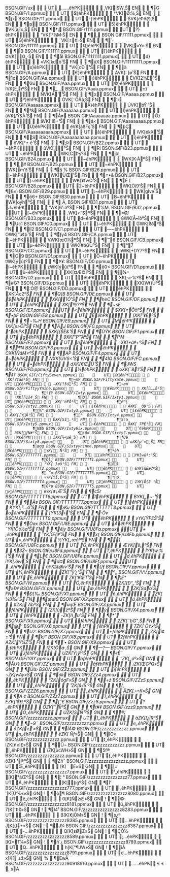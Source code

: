 BSON.GIF/ux         UT ……êhPK   ‚VK[l$W¸Š EN           ¶G   BSON.GIF/1.ppmux         UT $}êhPK   †VK[Ø:¼¸Š EN           ¶[‹ BSON.GIF/11.ppmux         UT -}êhPK   ŠVK[èÞð@¸Š EN           ¶p BSON.GIF/111.ppmux         UT 5}êhPK   VK[àjî«¸Š EN           ¶†¡ BSON.GIF/1111.ppmux         UT ?}êhPK   “VK[¹°¼M·Š EN           ¶, BSON.GIF/11111.ppmux         UT G}êhPK   ˜VK[±¢¦·Š EN           ¶´·  BSON.GIF/111111.ppmux         UT Q}êhPK   VK[»Yo·Š EN           ¶ÌB	 BSON.GIF/1111111.ppmux         UT [}êhPK   ¤VK[G„·Š EN           ¶åÍ
 BSON.GIF/11111111.ppmux         UT d}êhPK   «VK[kdõ¹Š FN           ¶ÿX BSON.GIF/111111111.ppmux         UT s}êhPK   ²VK[cÐ	¹Š FN           ¶ä
 BSON.GIF/A.ppmux         UT €}êhPK   ÄVK[:
[ø¹Š FN           ¶1o BSON.GIF/Aa.ppmux         UT ¡}êhPK   ÈVK[2¾EºŠ FN           ¶Gú BSON.GIF/Aaa.ppmux         UT ©}êhPK   ÌVK[É¸ïºŠ FN           ¶_… BSON.GIF/Aaaa.ppmux         UT ±}êhPK   ÑVK[Á‘¹Š FN           ¶x BSON.GIF/Aaaaa.ppmux         UT º}êhPK   ÕVK[˜ÖÃâ¸Š FN           ¶‘› BSON.GIF/Aaaaaa.ppmux         UT Â}êhPK   ÚVK[bÝ	¹Š FN           ¶ª& BSON.GIF/Aaaaaaa.ppmux         UT Í}êhPK   àVK[/Ý&À¹Š FN           ¶Å± BSON.GIF/Aaaaaaaa.ppmux         UT Ô}êhPK   äVK['i8+¹Š FN           ¶á< BSON.GIF/Aaaaaaaaa.ppmux         UT Ü}êhPK   èVK[áßFç¹Š FN           ¶þÇ BSON.GIF/Aaaaaaaaaa.ppmux         UT å}êhPK   íVK[ékX¹Š FN           ¶S BSON.GIF/Aaaaaaaaaaa.ppmux         UT î}êhPK   öVK[°±
ê¹Š FN           ¶;Þ BSON.GIF/B22.ppmux         UT  ~êhPK   ûVK[¸ºŠ FN           ¶Ri  BSON.GIF/B23.ppmux         UT 
~êhPK   WK[CÞýºŠ FN           ¶jô! BSON.GIF/B24.ppmux         UT ~êhPK   WK[K·ÀºŠ FN           ¶‚# BSON.GIF/B25.ppmux         UT ~êhPK   WK[m’ð¹Š FN           ¶š
% BSON.GIF/B26.ppmux         UT !~êhPK   WK[ÙŒ¹Š FN           ¶±•& BSON.GIF/B27.ppmux         UT )~êhPK   WK[¥fwÒ¹Š FN           ¶È ( BSON.GIF/B28.ppmux         UT 2~êhPK   WK[­Òi9¹Š FN           ¶ß«) BSON.GIF/B29.ppmux         UT :~êhPK   WK[gIvé¹Š FN           ¶ö6+ BSON.GIF/B30.ppmux         UT B~êhPK   WK[oýhºŠ FN           ¶
Â, BSON.GIF/B31.ppmux         UT J~êhPK   'WK[6':äºŠ FN           ¶%M. BSON.GIF/B32.ppmux         UT [~êhPK   ,WK[>“$ºŠ FN           ¶=Ø/ BSON.GIF/B33.ppmux         UT d~êhPK   8WK[Å•îóºŠ FN           ¶Uc1 BSON.GIF/C0.ppmux         UT }~êhPK   GWK[Í!ðºŠ FN           ¶lî2 BSON.GIF/C1.ppmux         UT —~êhPK   OWK[”û¢þ¹Š FN           ¶ƒy4 BSON.GIF/CA.ppmux         UT ¦~êhPK   VWK[œO¼ºŠ FN           ¶™6 BSON.GIF/CB.ppmux         UT µ~êhPK   \WK[#ðGÜºŠ FN           ¶°7 BSON.GIF/CC.ppmux         UT Á~êhPK   hWK[+DY7ºŠ FN           ¶Ç9 BSON.GIF/D!.ppmux         UT Ô~êhPK   tWK[ýû(ºŠ FN           ¶Þ¥: BSON.GIF/D0.ppmux         UT í~êhPK   zWK[ýû(ºŠ FN           ¶õ0< BSON.GIF/D1.ppmux         UT ù~êhPK   XK[¤Æ©ÎºŠ FN           ¶¼= BSON.GIF/D2.ppmux         UT êhPK    XK[¬r·%ºŠ FN           ¶#G? BSON.GIF/D3.ppmux         UT êhPK   XK[Wt}ÙºŠ FN           ¶:Ò@ BSON.GIF/DD.ppmux         UT êhPK   XK[_Àc2ºŠ FN           ¶Q]B BSON.GIF/DE.ppmux         UT $êhPK   XK[1Ô¹Š FN           ¶hèC BSON.GIF/DF.ppmux         UT ,êhPK    XK[®/?ºŠ FN           ¶~sE BSON.GIF/E7.ppmux         UT <êhPK   $XK[±ÔöºŠ FN           ¶•þF BSON.GIF/E8.ppmux         UT EêhPK   (XK[¹¥ÊºŠ FN           ¶¬‰H BSON.GIF/E9.ppmux         UT MêhPK   1XK[s>ÕÍ¹Š FN           ¶ÃJ BSON.GIF/F0.ppmux         UT ^êhPK   5XK[{ŠË&¹Š FN           ¶ÙŸK BSON.GIF/F1.ppmux         UT gêhPK   9XK["P™ÀºŠ FN           ¶ï*M BSON.GIF/F2.ppmux         UT nêhPK   =XK[*ä‡+ºŠ FN           ¶¶N BSON.GIF/F3.ppmux         UT vêhPK   CXK[ÑâM×ºŠ FN           ¶AP BSON.GIF/F4.ppmux         UT ~êhPK   NXK[ÙVS<¹Š FN           ¶4ÌQ BSON.GIF/FC.ppmux         UT •êhPK   dXK[€ŒÚ¹Š FN           ¶JWS BSON.GIF/FD.ppmux         UT ½êhPK   oXK[ˆ81¹Š FN           ¶`âT BSON.GIF/FiftySeven.ppmux         UT ÒêhPK   ˆXK[7‡äø¹Š FN           ¶~mV BSON.GIF/FiftyYate.ppmux         UT €êhPK   —XK[?3ú¹Š FN           ¶›øW BSON.GIF/FiftyyYnine.ppmux         UT €êhPK   ­XK[ù…„ß¹Š FN           ¶ºƒY BSON.GIF/Ixty.ppmux         UT G€êhPK   ²XK[ñ1š4¸Š FN           ¶Ò[ BSON.GIF/Ixty1.ppmux         UT Q€êhPK   ¸XK[¨ëÈÒ¹Š FN           ¶ê™\ BSON.GIF/Ixty2.ppmux         UT \€êhPK   ÂXK[ _Ö9¹Š FN           ¶%^ BSON.GIF/Ixty3.ppmux         UT l€êhPK   ÆXK[[YÅ¹Š FN           ¶°_ BSON.GIF/Ixty4.ppmux         UT u€êhPK   ËXK[Sí.¹Š FN           ¶5;a BSON.GIF/Ixty5.ppmux         UT ~€êhPK   ÕXK[
7PÈ¹Š FN           ¶NÆb BSON.GIF/Ixty6ix.ppmux         UT ’€êhPK   ãXK[ƒN#¹Š FN           ¶iQd BSON.GIF/Sixty7.ppmux         UT ª€êhPK   ïXK[½<µê¸Š FN           ¶ƒÜe BSON.GIF/Sixty8.ppmux         UT Â€êhPK   üXK[µˆ«¸Š FN           ¶œgg BSON.GIF/Sixtyyninne.ppmux         UT Ü€êhPK   YK[´Ñ¹Š FN           ¶ºòh BSON.GIF/TTTTTTT.ppmux         UT êhPK   YK[w§ª:¹Š FN           ¶Õ}j BSON.GIF/TTTTTTT1.ppmux         UT êhPK   !YK[.}øÜ¹Š FN           ¶ñl BSON.GIF/TTTTTTT2.ppmux         UT êhPK   &YK[&Éæ7ºŠ FN           ¶
”m BSON.GIF/TTTTTTT3.ppmux         UT )êhPK   +YK[ÝÏ,ËºŠ FN           ¶*o BSON.GIF/TTTTTTT4.ppmux         UT 2êhPK   1YK[Õ{2 ¹Š FN           ¶Gªp BSON.GIF/TTTTTTT5.ppmux         UT >êhPK   6YK[Œ¡`Æ¹Š FN           ¶c5r BSON.GIF/TTTTTTT6.ppmux         UT IêhPK   BYK[„~-¹Š FN           ¶Às BSON.GIF/TTTTTTT7.ppmux         UT ]êhPK   KYK[;ª…ä¹Š FN           ¶›Ku BSON.GIF/TTTTTTT8.ppmux         UT oêhPK   [YK[3›¹Š FN           ¶·Öv BSON.GIF/TTTTTTT9.ppmux         UT êhPK   vYK[ÝF£Š¹Š FN           ¶Óax BSON.GIF/U8E.ppmux         UT ÀêhPK   ¯YK[Õò½a¹Š FN           ¶êìy BSON.GIF/U8Fa.ppmux         UT +‚êhPK   ¹YK[Œ(ï‡¹Š FN           ¶x{ BSON.GIF/U8Fb.ppmux         UT >‚êhPK   ½YK[„œñlºŠ FN           ¶} BSON.GIF/U8Fc.ppmux         UT G‚êhPK   ÆYK[š;ºŠ FN           ¶3Ž~ BSON.GIF/U8Fd.ppmux         UT T‚êhPK   ÎYK[w.%{¹Š FN           ¶L€ BSON.GIF/U8Fe.ppmux         UT d‚êhPK   îYK[.ôw¸Š FN           ¶d¤ BSON.GIF/U8Ff.ppmux         UT  ‚êhPK   üYK[&@iv¹Š FN           ¶{/ƒ BSON.GIF/V.ppmux         UT ½‚êhPK   ZK[™ÿ’¿¹Š FN           ¶º„ BSON.GIF/VV.ppmux         UT È‚êhPK   	ZK[‘KŒT¹Š FN           ¶¦E† BSON.GIF/W.ppmux         UT Ó‚êhPK   ZK[[Ð“„¹Š FN           ¶»Ð‡ BSON.GIF/X.ppmux         UT æ‚êhPK   ZK[Sdo¹Š FN           ¶Ð[‰ BSON.GIF/X1.ppmux         UT ñ‚êhPK   ZK[
¾ß‰¹Š FN           ¶ææŠ BSON.GIF/X2.ppmux         UT ú‚êhPK   #ZK[
ÁbºŠ FN           ¶üqŒ BSON.GIF/X3.ppmux         UT ƒêhPK   (ZK[ùžºŠ FN           ¶ý BSON.GIF/X4.ppmux         UT 
ƒêhPK   -ZK[ñ¸u¹Š FN           ¶*ˆ BSON.GIF/X5.ppmux         UT ƒêhPK   2ZK[¨bG“¸Š FN           ¶@‘ BSON.GIF/X6.ppmux         UT  ƒêhPK   7ZK[ ÖYx¹Š FN           ¶Už’ BSON.GIF/X7.ppmux         UT *ƒêhPK   ;ZK[i¢±¹Š FN           ¶k)” BSON.GIF/X8.ppmux         UT 2ƒêhPK   AZK[Ý¼Z¹Š FN           ¶´• BSON.GIF/X9.ppmux         UT ;ƒêhPK   IZK[Õá·¸Š GN           ¶—?— BSON.GIF/Y.ppmux         UT JƒêhPK   UZK[Ý)ÿ\ºŠ GN           ¶«Ê˜ BSON.GIF/YAY.ppmux         UT bƒêhPK   ˜ZK[„ó­º»Š GN           ¶ÃUš BSON.GIF/ZZ.ppmux         UT àƒêhPK   ¡ZK[ŒG³Q»Š GN           ¶Ûà› BSON.GIF/ZZz.ppmux         UT ïƒêhPK   ¬ZK[wAy­»Š GN           ¶ôk BSON.GIF/ZZz4.ppmux         UT „êhPK   ³ZK[õgF»Š GN           ¶÷ž BSON.GIF/ZZz5.ppmux         UT „êhPK   ¹ZK[&/5 ºŠ GN           ¶(‚  BSON.GIF/ZZZ6.ppmux         UT „êhPK   ÄZK[.›+K»Š GN           ¶A
¢ BSON.GIF/ZZz7.ppmux         UT 1„êhPK   ËZK[‘$Ð‚ºŠ GN           ¶[˜£ BSON.GIF/Zzz8.ppmux         UT ?„êhPK   ÓZK[™ÎiºŠ GN           ¶t#¥ BSON.GIF/zzz9.ppmux         UT O„êhPK   ÚZK[SÑ¹ºŠ GN           ¶®¦ BSON.GIF/zzzzzzzzzz.ppmux         UT ]„êhPK   àZK[[¿ÏRºŠ GN           ¶¬9¨ BSON.GIF/zzzzzzzzzzz.ppmux         UT e„êhPK   åZK[e´»Š GN           ¶ÌÄ© BSON.GIF/zzzzzzzzzzzz.ppmux         UT n„êhPK   èZK[
Ñƒ_»Š GN           ¶îO« BSON.GIF/zzzzzzzzzzzzz.ppmux         UT t„êhPK   ìZK[ñ×I£»Š GN           ¶Û¬ BSON.GIF/zzzzzzzzzzzzzz.ppmux         UT |„êhPK   ïZK[ùcWH»Š GN           ¶5f® BSON.GIF/zzzzzzzzzzzzzzz.ppmux         UT ƒ„êhPK   ôZK[ ¹®ºŠ GN           ¶Zñ¯ BSON.GIF/zzzzzzzzzzzzzzzz.ppmux         UT Œ„êhPK   	[K[¨
E»Š GN           ¶|± BSON.GIF/zzzzzzzzzzzzzzzz7.ppmux         UT ³„êhPK   [K[²àŒºŠ GN           ¶¦ ³ BSON.GIF/zzzzzzzzzzzzzzzz77.ppmux         UT Ã„êhPK   [K[þgºŠ GN            ¶Í’´ BSON.GIF/zzzzzzzzzzzzzzzz777.ppmux         UT Ì„êhPK   '[K[Ù°€«»Š GN !          ¶õ¶ BSON.GIF/zzzzzzzzzzzzzzzz8080.ppmux         UT ê„êhPK   0[K[Ñž@»Š GN !          ¶©· BSON.GIF/zzzzzzzzzzzzzzzz8181.ppmux         UT ü„êhPK   7[K[ˆÞÌ¦»Š GN !          ¶I4¹ BSON.GIF/zzzzzzzzzzzzzzzz8283.ppmux         UT …êhPK   B[K[€jÒM»Š GN !          ¶s¿º BSON.GIF/zzzzzzzzzzzzzzzz8385.ppmux         UT …êhPK   J[K[{l±»Š GN !          ¶J¼ BSON.GIF/zzzzzzzzzzzzzzzz8387.ppmux         UT -…êhPK   Q[K[sØZ»Š GN !          ¶ÇÕ½ BSON.GIF/zzzzzzzzzzzzzzzz8589.ppmux         UT ;…êhPK   \[K[*T¼»Š GN !          ¶ñ`¿ BSON.GIF/zzzzzzzzzzzzzzzz8789.ppmux         UT Q…êhPK   h[K["¶JW»Š GN !          ¶ìÀ BSON.GIF/zzzzzzzzzzzzzzzz8791.ppmux         UT d…êhPK   x[K[	±ž»Š GN %          ¶EwÂ BSON.GIF/zzzzzzzzzzzzzzzz90918910.ppmux         UT ……êhPK    € € ,  sÄ
